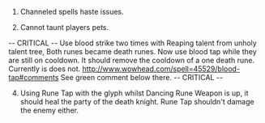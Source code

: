 1. Channeled spells haste issues.

2. Cannot taunt players pets.

 -- CRITICAL --
Use blood strike two times with Reaping talent from unholy talent tree,
Both runes became death runes. Now use blood tap while they are still on cooldown.
It should remove the cooldown of a one death rune. Currently is does not.
http://www.wowhead.com/spell=45529/blood-tap#comments
See green comment below there.
 -- CRITICAL --

4. Using Rune Tap with the glyph whilst Dancing Rune Weapon is up, it 
   should heal the party of the death knight.
Rune Tap shouldn't damage the enemy either.
